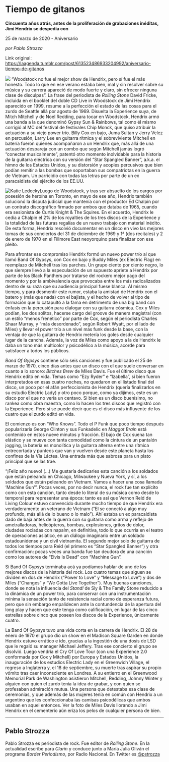 # Tiempo de gitanos

**Cincuenta años atrás, antes de la proliferación de grabaciones inéditas, Jimi Hendrix se despedía con**

25 de marzo de 2020 - Aniversario

_por Pablo Strozza_

Link original: https://laagenda.tumblr.com/post/613523486933204992/aniversario-tiempo-de-gitanos

![](https://64.media.tumblr.com/afec89cbaa53760c558f52b881958d39/dfe09f33d44350be-39/s500x750/badf9d2d7126fbb66ce0d5620eb1295cde451baf.jpg)
 “Woodstock no fue el mejor show de Hendrix, pero sí fue el más honesto. Todo lo que en ese verano estaba bien, mal y sin resolver sobre su música y su carrera apareció de modo fuerte y claro, sin ofrecer ninguna clase de disculpas”. La frase del periodista de *Rolling Stone* David Fricke, incluida en el booklet del doble CD Live in Woodstock de Jimi Hendrix aparecido en 1999, resume a la perfección el estado de las cosas para el zurdo de Seattle allá por agosto de 1969. Disuelta la Experience suya, de Mitch Mitchell y de Noel Redding, para tocar en Woodstock, Hendrix armó una banda a la que denominó Gypsy Sun & Rainbows, tal como él mismo corrigió al MC del festival de festivales Chip Monck, que quiso atribuir la actuación a su viejo power trío. Billy Cox en bajo, Juma Sultan y Jerry Velez en percusión, Larry Lee en guitarra rítmica y el sobreviviente Mitchell en batería fueron quienes acompañaron a un Hendrix que, más allá de una actuación despareja con un combo que según Mitchell jamás logró “conectar musicalmente”, patentó otro momento inolvidable para la historia de la guitarra eléctrica con su versión del “Star Spangled Banner”, a.k.a. el himno de los Estados Unidos, y su distorsión y acoples percusivos que bien podían remitir a las bombas que soportaban sus compatriotas en la guerra de Vietnam. Un parricidio con todas las letras por parte de un ex paracaidista del ejército de los EE.UU.

![Katie Ledecky](https://64.media.tumblr.com/ce4b7723d70a3929bf79a117853e8323/dfe09f33d44350be-63/s400x600/4b33f7769df5ed06497743bdb05cebd6092e0240.jpg)Luego de Woodstock, y tras ser absuelto de los cargos por posesión de heroína en Toronto, en mayo de ese año, Hendrix también solucionó la disputa judicial que mantenía con el productor Ed Chalpin por un contrato discográfico firmado por ambos que databa de 1965, cuando era sesionista de Curtis Knight & The Squires. En el acuerdo, Hendrix le cedía a Chalpin el 2% de los royalties de los tres discos de la Experience y la totalidad de las futuras regalías de un nuevo trabajo con material inédito. De esta forma, Hendrix resolvió documentar en un disco en vivo las mejores tomas de sus conciertos del 31 de diciembre de 1969 y 1ª (dos recitales) y 2 de enero de 1970 en el Fillmore East neoyorquino para finalizar con ese pleito.

Para afrontar ese compromiso Hendrix formó un nuevo power trío al que llamó Band Of Gypsys, con Cox en bajo y Buddy Miles (ex Electric Flag) en reemplazo de Mitchell tras los parches. Un grupo ciento por ciento negro, lo que siempre llevó a la especulación de un supuesto apriete a Hendrix por parte de los Black Panthers por tratarse del rockero mejor pago del momento y por la ambivalencia que provocaba entre los más radicalizados dentro de su raza que su audiencia principal fuese blanca. Al mismo tiempo, y para desmentir este rumor, estaba la amistad de Hendrix con el batero y (más que nada) con el bajista, y el hecho de volver al tipo de formación que lo catapultó a la fama en detrimento de una big band con énfasis en la percusión para dialogar con su guitarra cósmica. Cox y Miles podían, los dos solitos, hacerse cargo del groove de manera magistral (con un estilo “menos frenético” por parte de Cox, según el periodista Charles Shaar Murray, y “más desordenado”, según Robert Wyatt, por el lado de Miles) y llevar el power trío a un nivel más funk desde la base, con la ventaja de que la guitarra de Hendrix metería los goles desde cualquier lugar de la cancha. Además, la voz de Miles como apoyo a la de Hendrix le daba un tono más multicolor y psicodélico a la música, acorde para satisfacer a todos los públicos.

*Band Of Gypsys* contiene sólo seis canciones y fue publicado el 25 de marzo de 1970, cinco días antes que un disco con el que suele conversar en cuanto a lo sonoro: *Bitches Brew* de Miles Davis. Fue el último disco que Hendrix editó en vida. Temas como “Ezy Ryder” e “Izabella”, si bien fueron interpretados en esas cuatro noches, no quedaron en el listado final del disco, un poco por el afán perfeccionista de Hendrix (quería finalizarlos en su estudio Electric Lady) y otro poco porque, como ya dijimos, este es un disco por el que no vería un centavo. Si bien es un disco buenísimo, no rankea como obra maestra, como lo hacen los tres discos que registró con la Experience. Pero sí se puede decir que es el disco más influyente de los cuatro que el zurdo editó en vida. 

El comienzo es con “Who Knows”. Todo el P Funk que poco tiempo después popularizaría George Clinton y sus Funkadelic en *Maggot Brain* está contenido en estos nueve minutos y fracción. El bajo de Cox suena tan elástico y se mueve con tanta comodidad como la cintura de un pantalón jogging, la batería es monolítica y la guitarra alterna entre una rítmica entrecortada y punteos que van y vuelven desde este planeta hasta los confines de la Vía Láctea. Una entrada más que sabrosa para un plato principal que se las trae.

 “¡Feliz año nuevo! (…) Me gustaría dedicarles esta canción a los soldados que están peleando en Chicago, Milwaukee y Nueva York, y sí, a los soldados que están peleando en Vietnam. Vamos a hacer una cosa llamada ‘Machine Gun’”. Pocas veces, por no decir nunca, el rock fue tan explícito como con esta canción, tanto desde lo literal de su música como desde lo temporal para representar una época: tanto es así que Vernon Reid de Living Colour estuvo convencido durante mucho tiempo de que Hendrix era verdaderamente un veterano de Vietnam (“El se conectó a algo muy profundo, más allá de lo bueno o lo malo”). Ahí estaba un ex paracaidista dado de baja antes de la guerra con su guitarra como arma y reflejo de ametralladoras, helicópteros, bombas, explosiones, gritos de dolor, ciudades rociadas con napalm, en definitiva, todo lo que ocurría en el teatro de operaciones asiático, en un diálogo imaginario entre un soldado estadounidense y un civil vietnamita. El segundo mejor solo de guitarra de todos los tiempos para Reid (el primero es “Star Spangled Banner”) y otra confirmación: pocas veces una banda fue tan deudora de una canción como los autores de “Elvis Is Dead” con “Machine Gun”.

Si Band Of Gypsys terminaba acá ya podíamos hablar de uno de los mejores discos de la historia del rock. Los cuatro temas que siguen se dividen en dos de Hendrix (“Power to Love” y “Message to Love”) y dos de Miles (“Changes” y “We Gotta Live Together”). Muy buenas canciones, donde se nota la influencia del *Stand!* de Sly & The Family Stone reducido a la dinámica de un power trío, para conservar con una instrumentación mínima la sensación tanto de resistencia racial como de esperanza futura, pero que sin embargo empalidecen ante la contundencia de la apertura del long play y hacen que este tenga como calificación, en lugar de las cinco estrellas sobre cinco que poseen los discos de la Experience, únicamente cuatro.

La Band Of Gypsys tuvo una vida corta en la carrera de Hendrix. El 28 de enero de 1970 el grupo dio un show en el Madison Square Garden en donde Hendrix estuvo errático e ido, gracias a la ingestión de una dosis de LSD que le regaló su manager Michael Jeffery. Tras ese concierto el grupo se disolvió. Luego vendría el Cry Of Love Tour (con una Experience 2.0 conformada por Cox y Mitchell) por Europa y Estados Unidos, la inauguración de los estudios Electric Lady en el Greenwich Village, el regreso a Inglaterra y, el 18 de septiembre, su muerte tras aspirar su propio vómito tras caer inconsciente en Londres. A su entierro en el Greenwood Memorial Park de Washington asistieron Mitchell, Redding, Johnny Winter y alguien con quien el zurdo tenía la idea de grabar, y con quien se profesaban admiración mutua. Una persona que detestaba esa clase de ceremonias, y que además de las mujeres tenía en común con Hendrix a un argentino que les confeccionaba las camisas psicodélicas que ambos usaban en aquel entonces. Ver la foto de Miles Davis llorando a Jimi Hendrix en el cementerio aún eriza los pelos de cualquier persona de bien.



---

Pablo Strozza
-------------

 Pablo Strozza es periodista de rock. Fue editor de *Rolling Stone*. En la actualidad escribe para *Clarín* y conduce junto a María Julia Oliván el programa *Border Periodismo*, por Radio Nacional. En Twitter es [@pstrozza](https://twitter.com/pstrozza) 


